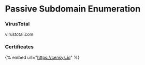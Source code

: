 # Passive Subdomain Enumeration



### VirusTotal

virustotal.com

### Certificates

{% embed url="https://censys.io" %}

